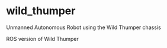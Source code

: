 # wild_thumper
Unmanned Autonomous Robot using the Wild Thumper chassis

ROS version of Wild Thumper


